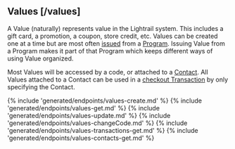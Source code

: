 ## Values [/values]

A Value (naturally) represents value in the Lightrail system.  This includes a gift card, a promotion, a coupon, store credit, etc.  Values can be created one at a time but are most often [issued](#reference/0/programs/create-issuance) from a [Program](#reference/0/programs).  Issuing Value from a Program makes it part of that Program which keeps different ways of using Value organized.
 
Most Values will be accessed by a code, or attached to a [Contact](#reference/0/contacts).  All Values attached to a Contact can be used in a [checkout Transaction](#reference/0/transactions/checkout) by only specifying the Contact.

{% include 'generated/endpoints/values-create.md' %}
{% include 'generated/endpoints/values-get.md' %}
{% include 'generated/endpoints/values-update.md' %}
{% include 'generated/endpoints/values-changeCode.md' %}
{% include 'generated/endpoints/values-transactions-get.md' %}
{% include 'generated/endpoints/values-contacts-get.md' %}
